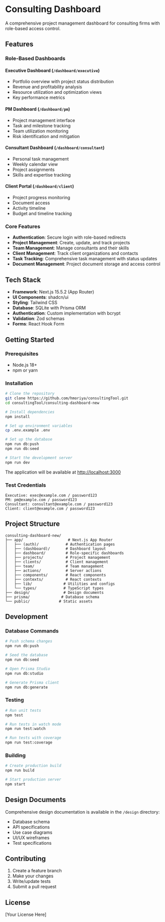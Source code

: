 # Consulting Dashboard

A comprehensive project management dashboard for consulting firms with role-based access control.

## Features

### Role-Based Dashboards

#### Executive Dashboard (`/dashboard/executive`)
- Portfolio overview with project status distribution
- Revenue and profitability analysis
- Resource utilization and optimization views
- Key performance metrics

#### PM Dashboard (`/dashboard/pm`)
- Project management interface
- Task and milestone tracking
- Team utilization monitoring
- Risk identification and mitigation

#### Consultant Dashboard (`/dashboard/consultant`)
- Personal task management
- Weekly calendar view
- Project assignments
- Skills and expertise tracking

#### Client Portal (`/dashboard/client`)
- Project progress monitoring
- Document access
- Activity timeline
- Budget and timeline tracking

### Core Features
- **Authentication**: Secure login with role-based redirects
- **Project Management**: Create, update, and track projects
- **Team Management**: Manage consultants and their skills
- **Client Management**: Track client organizations and contacts
- **Task Tracking**: Comprehensive task management with status updates
- **Document Management**: Project document storage and access control

## Tech Stack

- **Framework**: Next.js 15.5.2 (App Router)
- **UI Components**: shadcn/ui
- **Styling**: Tailwind CSS
- **Database**: SQLite with Prisma ORM
- **Authentication**: Custom implementation with bcrypt
- **Validation**: Zod schemas
- **Forms**: React Hook Form

## Getting Started

### Prerequisites
- Node.js 18+
- npm or yarn

### Installation

```bash
# Clone the repository
git clone https://github.com/hmoriya/consultingTool.git
cd consultingTool/consulting-dashboard-new

# Install dependencies
npm install

# Set up environment variables
cp .env.example .env

# Set up the database
npm run db:push
npm run db:seed

# Start the development server
npm run dev
```

The application will be available at [http://localhost:3000](http://localhost:3000)

### Test Credentials

```
Executive: exec@example.com / password123
PM: pm@example.com / password123
Consultant: consultant@example.com / password123
Client: client@example.com / password123
```

## Project Structure

```
consulting-dashboard-new/
├── app/                    # Next.js App Router
│   ├── (auth)/            # Authentication pages
│   ├── (dashboard)/       # Dashboard layout
│   ├── dashboard/         # Role-specific dashboards
│   ├── projects/          # Project management
│   ├── clients/           # Client management
│   ├── team/              # Team management
│   ├── actions/           # Server actions
│   ├── components/        # React components
│   ├── contexts/          # React contexts
│   ├── lib/              # Utilities and configs
│   └── types/            # TypeScript types
├── design/               # Design documents
├── prisma/              # Database schema
└── public/             # Static assets
```

## Development

### Database Commands

```bash
# Push schema changes
npm run db:push

# Seed the database
npm run db:seed

# Open Prisma Studio
npm run db:studio

# Generate Prisma client
npm run db:generate
```

### Testing

```bash
# Run unit tests
npm test

# Run tests in watch mode
npm run test:watch

# Run tests with coverage
npm run test:coverage
```

### Building

```bash
# Create production build
npm run build

# Start production server
npm start
```

## Design Documents

Comprehensive design documentation is available in the `/design` directory:
- Database schema
- API specifications
- Use case diagrams
- UI/UX wireframes
- Test specifications

## Contributing

1. Create a feature branch
2. Make your changes
3. Write/update tests
4. Submit a pull request

## License

[Your License Here]
